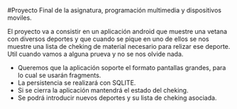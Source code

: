
#Proyecto Final de la asignatura, programación multimedia y dispositivos moviles.

El proyecto va a consistir en un aplicación android que muestre una vetana con diversos deportes 
y que cuando se pique en uno de ellos se nos muestre una lista de cheking de material necesario para
relizar ese deporte. Util cuando vamos a alguna prueva y no se nos olvide nada.
- Queremos que la aplicación soporte el formato pantallas grandes, para lo cual se usarán fragments.
- La persistencia se realizará con SQLITE.
- Si se cierra la aplicación mantendrá el estado del cheking.
- Se podrá introducir nuevos deportes y su lista de cheking asociada.
